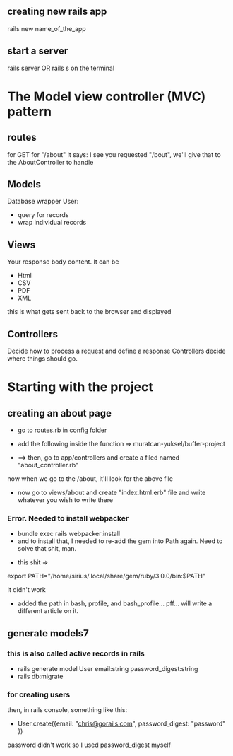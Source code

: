 ## creating new rails app

rails new name_of_the_app

## start a server

rails server OR rails s on the terminal

# The Model view controller (MVC) pattern

## routes

for GET for "/about" it says:
I see you requested "/bout", we'll give that to the AboutController to handle

## Models

Database wrapper
User:

- query for records
- wrap individual records

## Views

Your response body content. It can be

- Html
- CSV
- PDF
- XML

this is what gets sent back to the browser and displayed

## Controllers

Decide how to process a request and define a response
Controllers decide where things should go.

# Starting with the project

## creating an about page

- go to routes.rb in config folder
- add the following inside the function => muratcan-yuksel/buffer-project

- ==> then, go to app/controllers and create a filed named "about_controller.rb"

now when we go to the /about, it'll look for the above file

- now go to views/about and create "index.html.erb" file and write whatever you wish to write there

### Error. Needed to install webpacker

- bundle exec rails webpacker:install
- and to install that, I needed to re-add the gem into Path again. Need to solve that shit, man.

* this shit =>

export PATH="/home/sirius/.local/share/gem/ruby/3.0.0/bin:$PATH"

<!-- * => now changed my .bashrc (last line) into this, maybe it'll work => export PATH="$PATH:/home/sirius/.local/bin" --> It didn't work

- added the path in bash, profile, and bash_profile... pff... will write a different article on it.

## generate models7

### this is also called active records in rails

- rails generate model User email:string password_digest:string
- rails db:migrate

### for creating users

then, in rails console, something like this:

- User.create({email: "chris@gorails.com", password_digest: "password" })

password didn't work so I used password_digest myself
